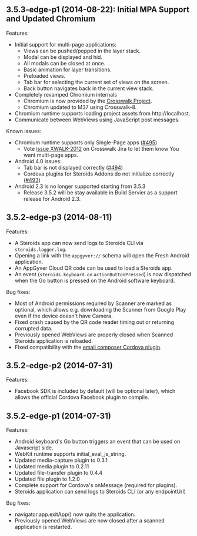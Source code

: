 ## 3.5.3-edge-p1 (2014-08-22): Initial MPA Support and Updated Chromium

Features:
- Initial support for multi-page applications:
  - Views can be pushed/popped in the layer stack.
  - Modal can be displayed and hid.
  - All modals can be closed at once.
  - Basic animation for layer transitions.
  - Preloaded views.
  - Tab bar for selecting the current set of views on the screen.
  - Back button navigates back in the current view stack.
- Completely revamped Chromium internals
  - Chromium is now provided by the [Crosswalk Project](https://crosswalk-project.org/).
  - Chromium updated to M37 using Crosswalk-8.
- Chromium runtime supports loading project assets from http://localhost.
- Communicate between WebViews using JavaScript post messages.

Known issues:
- Chromium runtime supports only Single-Page apps ([#495](https://github.com/AppGyver/steroids/issues/495))
  - Vote [issue XWALK-2012](https://crosswalk-project.org/jira/browse/XWALK-2012) on Crosswalk Jira to let them know You want multi-page apps.
- Android 4.0 issues:
  - Tab bar is not displayed correctly ([#494](https://github.com/AppGyver/steroids/issues/494))
  - Cordova plugins for Steroids Addons do not initialize correctly ([#493](https://github.com/AppGyver/steroids/issues/493))
- Android 2.3 is no longer supported starting from 3.5.3
  - Release 3.5.2 will be stay available in Build Servier as a support release for Android 2.3.


## 3.5.2-edge-p3 (2014-08-11)

Features:

- A Steroids app can now send logs to Steroids CLI via `steroids.logger.log`.
- Opening a link with the `appgyver://` schema will open the Fresh Android application.
- An AppGyver Cloud QR code can be used to load a Steroids app.
- An event (`steroids.keyboard.on` `actionButtonPressed`) is now dispatched when the Go button is pressed on the Android software keyboard.

Bug fixes:

- Most of Android permissions required by Scanner are marked as optional, which allows e.g. downloading the Scanner from Google Play even if the device doesn't have Camera.
- Fixed crash caused by the QR code reader timing out or returning corrupted data.
- Previously opened WebViews are properly closed when Scanned Steroids application is reloaded.
- Fixed compatibility with the [email composer Cordova plugin](https://github.com/AppGyver/email-composer/).


## 3.5.2-edge-p2 (2014-07-31)

Features:
- Facebook SDK is included by default (will be optional later), which allows the official
  Cordova Facebook plugin to compile.



## 3.5.2-edge-p1 (2014-07-31)

Features:
- Android keyboard's Go button triggers an event that can be used on Javascript side.
- WebKit runtime supports initial_eval_js_string.
- Updated media-capture plugin to 0.3.1
- Updated media plugin to 0.2.11
- Updated file-transfer plugin to 0.4.4
- Updated file plugin to 1.2.0
- Complete support for Cordova's onMessage (required for plugins).
- Steroids application can send logs to Steroids CLI (or any endpointUrl)


Bug fixes:
- navigator.app.exitApp() now quits the application.
- Previously opened WebViews are now closed after a scanned application is restarted.
